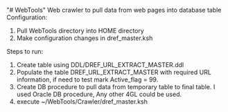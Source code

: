 "# WebTools" 
Web crawler to pull data from web pages into database table
Configuration: 
1. Pull WebTools directory into HOME directory
2. Make configuration changes in dref_master.ksh

Steps to run:
1. Create table using DDL/DREF_URL_EXTRACT_MASTER.ddl
2. Populate the table DREF_URL_EXTRACT_MASTER with required URL information, if need to test mark Active_flag = 99.
3. Create DB procedure to pull data from temporary table to final table. I used Oracle DB procedure, Any other 4GL could be used.
4. execute ~/WebTools/Crawler/dref_master.ksh
